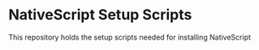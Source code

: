 # NativeScript Setup Scripts
This repository holds the setup scripts needed for installing NativeScript
